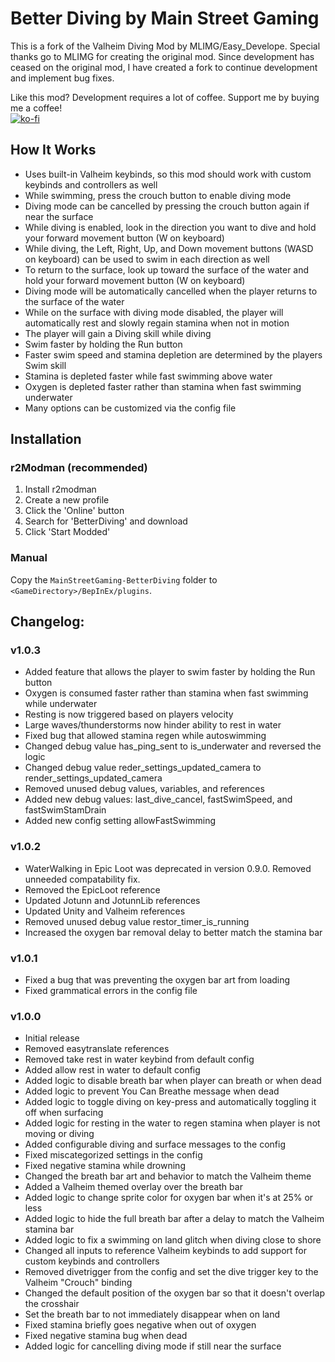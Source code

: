 # Better Diving by Main Street Gaming
This is a fork of the Valheim Diving Mod by MLIMG/Easy_Develope. Special thanks go to MLIMG for creating the original mod. Since development has ceased on the original mod, I have created a fork to continue development and implement bug fixes. 

Like this mod? Development requires a lot of coffee. Support me by buying me a coffee!  
[![ko-fi](https://storage.ko-fi.com/cdn/kofi1.png)](https://ko-fi.com/Z8Z6IHWJT)

## How It Works
- Uses built-in Valheim keybinds, so this mod should work with custom keybinds and controllers as well
- While swimming, press the crouch button to enable diving mode
- Diving mode can be cancelled by pressing the crouch button again if near the surface
- While diving is enabled, look in the direction you want to dive and hold your forward movement button (W on keyboard)
- While diving, the Left, Right, Up, and Down movement buttons (WASD on keyboard) can be used to swim in each direction as well
- To return to the surface, look up toward the surface of the water and hold your forward movement button (W on keyboard)
- Diving mode will be automatically cancelled when the player returns to the surface of the water
- While on the surface with diving mode disabled, the player will automatically rest and slowly regain stamina when not in motion
- The player will gain a Diving skill while diving
- Swim faster by holding the Run button
- Faster swim speed and stamina depletion are determined by the players Swim skill
- Stamina is depleted faster while fast swimming above water
- Oxygen is depleted faster rather than stamina when fast swimming underwater
- Many options can be customized via the config file

## Installation

### r2Modman (recommended)
1. Install r2modman
2. Create a new profile
3. Click the 'Online' button
4. Search for 'BetterDiving' and download
5. Click 'Start Modded'

### Manual
Copy the `MainStreetGaming-BetterDiving` folder to `<GameDirectory>/BepInEx/plugins`.

## Changelog:

### v1.0.3
- Added feature that allows the player to swim faster by holding the Run button
- Oxygen is consumed faster rather than stamina when fast swimming while underwater
- Resting is now triggered based on players velocity
- Large waves/thunderstorms now hinder ability to rest in water
- Fixed bug that allowed stamina regen while autoswimming
- Changed debug value has_ping_sent to is_underwater and reversed the logic
- Changed debug value reder_settings_updated_camera to render_settings_updated_camera
- Removed unused debug values, variables, and references
- Added new debug values: last_dive_cancel, fastSwimSpeed, and fastSwimStamDrain
- Added new config setting allowFastSwimming

### v1.0.2
- WaterWalking in Epic Loot was deprecated in version 0.9.0. Removed unneeded compatability fix.
- Removed the EpicLoot reference
- Updated Jotunn and JotunnLib references
- Updated Unity and Valheim references
- Removed unused debug value restor_timer_is_running
- Increased the oxygen bar removal delay to better match the stamina bar

### v1.0.1
- Fixed a bug that was preventing the oxygen bar art from loading
- Fixed grammatical errors in the config file

### v1.0.0
- Initial release
- Removed easytranslate references
- Removed take rest in water keybind from default config
- Added allow rest in water to default config
- Added logic to disable breath bar when player can breath or when dead
- Added logic to prevent You Can Breathe message when dead
- Added logic to toggle diving on key-press and automatically toggling it off when surfacing
- Added logic for resting in the water to regen stamina when player is not moving or diving
- Added configurable diving and surface messages to the config
- Fixed miscategorized settings in the config
- Fixed negative stamina while drowning
- Changed the breath bar art and behavior to match the Valheim theme
- Added a Valheim themed overlay over the breath bar
- Added logic to change sprite color for oxygen bar when it's at 25% or less
- Added logic to hide the full breath bar after a delay to match the Valheim stamina bar
- Added logic to fix a swimming on land glitch when diving close to shore
- Changed all inputs to reference Valheim keybinds to add support for custom keybinds and controllers
- Removed divetrigger from the config and set the dive trigger key to the Valheim "Crouch" binding
- Changed the default position of the oxygen bar so that it doesn't overlap the crosshair
- Set the breath bar to not immediately disappear when on land
- Fixed stamina briefly goes negative when out of oxygen
- Fixed negative stamina bug when dead
- Added logic for cancelling diving mode if still near the surface
